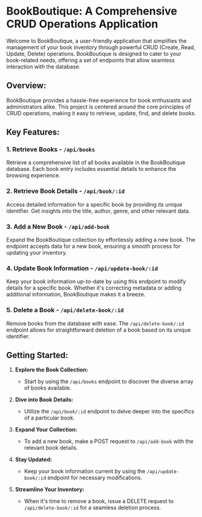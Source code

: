 # BookBoutique: A Comprehensive CRUD Operations Application

Welcome to BookBoutique, a user-friendly application that simplifies the management of your book inventory through powerful CRUD (Create, Read, Update, Delete) operations. BookBoutique is designed to cater to your book-related needs, offering a set of endpoints that allow seamless interaction with the database.

## Overview:

BookBoutique provides a hassle-free experience for book enthusiasts and administrators alike. This project is centered around the core principles of CRUD operations, making it easy to retrieve, update, find, and delete books.

## Key Features:

### 1. Retrieve Books - `/api/books`

Retrieve a comprehensive list of all books available in the BookBoutique database. Each book entry includes essential details to enhance the browsing experience.

### 2. Retrieve Book Details - `/api/book/:id`

Access detailed information for a specific book by providing its unique identifier. Get insights into the title, author, genre, and other relevant data.

### 3. Add a New Book - `/api/add-book`

Expand the BookBoutique collection by effortlessly adding a new book. The endpoint accepts data for a new book, ensuring a smooth process for updating your inventory.

### 4. Update Book Information - `/api/update-book/:id`

Keep your book information up-to-date by using this endpoint to modify details for a specific book. Whether it's correcting metadata or adding additional information, BookBoutique makes it a breeze.

### 5. Delete a Book - `/api/delete-book/:id`

Remove books from the database with ease. The `/api/delete-book/:id` endpoint allows for straightforward deletion of a book based on its unique identifier.

## Getting Started:

1. **Explore the Book Collection:**
   - Start by using the `/api/books` endpoint to discover the diverse array of books available.

2. **Dive into Book Details:**
   - Utilize the `/api/book/:id` endpoint to delve deeper into the specifics of a particular book.

3. **Expand Your Collection:**
   - To add a new book, make a POST request to `/api/add-book` with the relevant book details.

4. **Stay Updated:**
   - Keep your book information current by using the `/api/update-book/:id` endpoint for necessary modifications.

5. **Streamline Your Inventory:**
   - When it's time to remove a book, issue a DELETE request to `/api/delete-book/:id` for a seamless deletion process.
